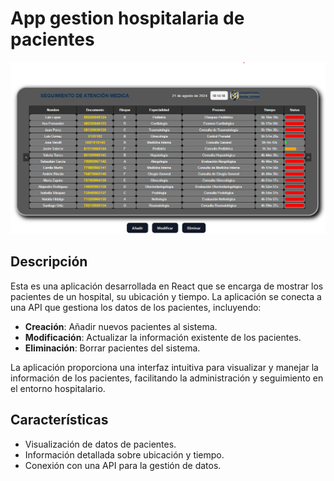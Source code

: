 # App gestion hospitalaria de pacientes 

![Imagen de la aplicación](Readmeimg.png) 

## Descripción

Esta es una aplicación desarrollada en React que se encarga de mostrar los pacientes de un hospital, su ubicación y tiempo. La aplicación se conecta a una API que gestiona los datos de los pacientes, incluyendo:

- **Creación**: Añadir nuevos pacientes al sistema.
- **Modificación**: Actualizar la información existente de los pacientes.
- **Eliminación**: Borrar pacientes del sistema.

La aplicación proporciona una interfaz intuitiva para visualizar y manejar la información de los pacientes, facilitando la administración y seguimiento en el entorno hospitalario.

## Características

- Visualización de datos de pacientes.
- Información detallada sobre ubicación y tiempo.
- Conexión con una API para la gestión de datos.
